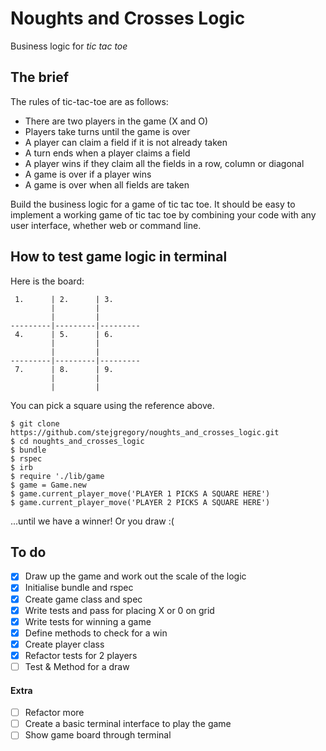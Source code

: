 # Noughts and Crosses Logic
Business logic for *tic tac toe*

## The brief

The rules of tic-tac-toe are as follows:

* There are two players in the game (X and O)
* Players take turns until the game is over
* A player can claim a field if it is not already taken
* A turn ends when a player claims a field
* A player wins if they claim all the fields in a row, column or diagonal
* A game is over if a player wins
* A game is over when all fields are taken

Build the business logic for a game of tic tac toe. It should be easy to implement a working game of tic tac toe by combining your code with any user interface, whether web or command line.

## How to test game logic in terminal

Here is the board:
```
 1.      | 2.      | 3.          
         |         |
         |         |
---------|---------|---------
 4.      | 5.      | 6.
         |         |
         |         |
---------|---------|---------
 7.      | 8.      | 9.
         |         |
         |         |
```
You can pick a square using the reference above.

```
$ git clone https://github.com/stejgregory/noughts_and_crosses_logic.git
$ cd noughts_and_crosses_logic
$ bundle
$ rspec
$ irb
$ require './lib/game
$ game = Game.new
$ game.current_player_move('PLAYER 1 PICKS A SQUARE HERE')
$ game.current_player_move('PLAYER 2 PICKS A SQUARE HERE')
```
...until we have a winner! Or you draw :(
  
## To do
- [x] Draw up the game and work out the scale of the logic
- [x] Initialise bundle and rspec
- [x] Create game class and spec
- [x] Write tests and pass for placing X or 0 on grid
- [x] Write tests for winning a game
- [x] Define methods to check for a win
- [x] Create player class
- [x] Refactor tests for 2 players
- [ ] Test & Method for a draw

#### Extra
- [ ] Refactor more
- [ ] Create a basic terminal interface to play the game
- [ ] Show game board through terminal
